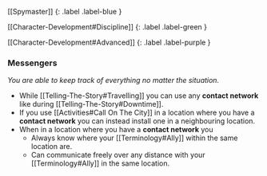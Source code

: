 
[[Spymaster]]
{: .label .label-blue }

[[Character-Development#Discipline]]
{: .label .label-green }

[[Character-Development#Advanced]]
{: .label .label-purple }
### Messengers
*You are able to keep track of everything no matter the situation.*
* While [[Telling-The-Story#Travelling]] you can use any **contact network** like during [[Telling-The-Story#Downtime]].
* If you use [[Activities#Call On The City]] in a location where you have a **contact network** you can instead install one in a neighbouring location.
* When in a location where you have a **contact network** you
	* Always know where your [[Terminology#Ally]] within the same location are.
	* Can communicate freely over any distance with your [[Terminology#Ally]] in the same location.

